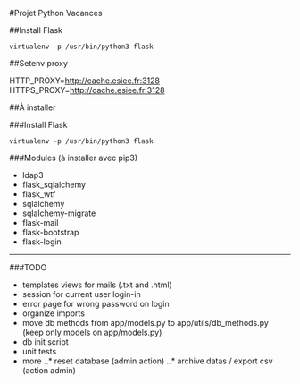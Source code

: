 #Projet Python Vacances

##Install Flask

`virtualenv -p /usr/bin/python3 flask`

##Setenv proxy 

HTTP_PROXY=http://cache.esiee.fr:3128
HTTPS_PROXY=http://cache.esiee.fr:3128

##À installer

###Install Flask

`virtualenv -p /usr/bin/python3 flask`

###Modules (à installer avec pip3)

* ldap3
* flask_sqlalchemy
* flask_wtf
* sqlalchemy
* sqlalchemy-migrate
* flask-mail
* flask-bootstrap
* flask-login


---

###TODO

* templates views for mails (.txt and .html)
* session for current user login-in
* error page for wrong password on login
* organize imports
* move db methods from app/models.py to app/utils/db_methods.py (keep only models on app/models.py)
* db init script
* unit tests
* more 
..* reset database (admin action)
..* archive datas / export csv (action admin)

